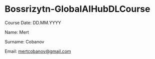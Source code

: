 # Bossrizytn-GlobalAIHubDLCourse
 Course Date: DD.MM.YYYY
 
 Name: Mert
 
 Surname: Cobanov
 
 Email: mertcobanov@gmail.com

